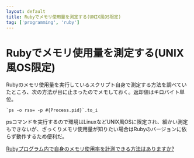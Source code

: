 ```yaml
---
layout: default
title: Rubyでメモリ使用量を測定する(UNIX風OS限定)
tag: ['programming', 'ruby']
---
```


# Rubyでメモリ使用量を測定する(UNIX風OS限定)

Rubyのメモリ使用量を実行しているスクリプト自身で測定する方法を調べていたところ、次の方法が目に止まったのでメモしておく。返却値はキロバイト単位。

    `ps -o rss= -p #{Process.pid}`.to_i

psコマンドを実行するので環境はLinuxなどUNIX風OSに限定され、細かい測定もできないが、ざっくりメモリ使用量が知りたい場合はRubyのバージョンに依らず動作するため便利だ。

[Rubyプログラム内で自身のメモリ使用率を計測できる方法はありますか?](http://qa.atmarkit.co.jp/q/2183)
